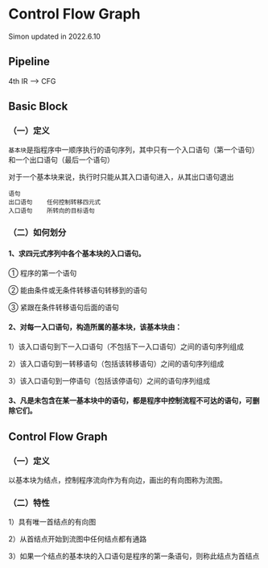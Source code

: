 # Control Flow Graph
Simon updated in 2022.6.10

## Pipeline
4th IR --> CFG

## Basic Block 
### （一）定义
`基本块`是指程序中一顺序执行的语句序列，其中只有一个入口语句（第一个语句）和一个出口语句（最后一个语句）

对于一个基本块来说，执行时只能从其入口语句进入，从其出口语句退出

```
语句
出口语句	任何控制转移四元式
入口语句	所转向的目标语句
```

### （二）如何划分
#### 1、求四元式序列中各个基本块的入口语句。
① 程序的第一个语句

② 能由条件或无条件转移语句转移到的语句

③ 紧跟在条件转移语句后面的语句

#### 2、对每一入口语句，构造所属的基本块，该基本块由：
1）该入口语句到下一入口语句（不包括下一入口语句）之间的语句序列组成

2）该入口语句到一转移语句（包括该转移语句）之间的语句序列组成

3）该入口语句到一停语句（包括该停语句）之间的语句序列组成

#### 3、凡是未包含在某一基本块中的语句，都是程序中控制流程不可达的语句，可删除它们。

## Control Flow Graph
### （一）定义 
以基本块为结点，控制程序流向作为有向边，画出的有向图称为流图。

### （二）特性

1）具有唯一首结点的有向图

2）从首结点开始到流图中任何结点都有通路

3）如果一个结点的基本块的入口语句是程序的第一条语句，则称此结点为首结点
